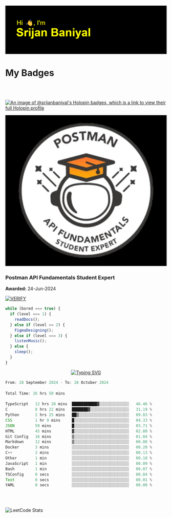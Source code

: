 ![Header](./header.png)

# My Badges

<Br />
<Br />

[![An image of @srijanbaniyal's Holopin badges, which is a link to view their full Holopin profile](https://holopin.me/srijanbaniyal)](https://holopin.io/@srijanbaniyal)

[![Postman API Fundamentals Student Expert](/Postman.jpeg)](https://api.badgr.io/public/assertions/r9BLLy0oTfKJBbkGuDI1zA)

### Postman API Fundamentals Student Expert

**Awarded:** 24-Jun-2024

[![VERIFY](https://img.shields.io/badge/VERIFY-blue)](https://badgecheck.io?url=https%3A%2F%2Fapi.badgr.io%2Fpublic%2Fassertions%2Fr9BLLy0oTfKJBbkGuDI1zA)

```javascript
while (bored === true) {
  if (level === 1) {
    readDocs();
  } else if (level == 2) {
    FigmaDesigning();
  } else if (level === 3) {
    listenMusic();
  } else {
    sleep();
  }
}
```

<p align="center">
  <a href="https://git.io/typing-svg"><img src="https://readme-typing-svg.demolab.com?font=Tilt+Prism&size=30&pause=1000&color=0FF75B&center=true&vCenter=true&width=800&height=80&lines=Time+spent+on+various+Programming+languages" alt="Typing SVG" /></a>
</p>

<!--START_SECTION:waka-->

```TypeScript
From: 28 September 2024 - To: 28 October 2024

Total Time: 26 hrs 50 mins

TypeScript   12 hrs 28 mins  ███████████▓░░░░░░░░░░░░░   46.46 %
C            8 hrs 22 mins   ███████▓░░░░░░░░░░░░░░░░░   31.19 %
Python       2 hrs 25 mins   ██▒░░░░░░░░░░░░░░░░░░░░░░   09.03 %
CSS          1 hr 9 mins     █░░░░░░░░░░░░░░░░░░░░░░░░   04.33 %
JSON         59 mins         █░░░░░░░░░░░░░░░░░░░░░░░░   03.71 %
HTML         45 mins         ▓░░░░░░░░░░░░░░░░░░░░░░░░   02.80 %
Git Config   16 mins         ▒░░░░░░░░░░░░░░░░░░░░░░░░   01.04 %
Markdown     12 mins         ▒░░░░░░░░░░░░░░░░░░░░░░░░   00.80 %
Docker       3 mins          ░░░░░░░░░░░░░░░░░░░░░░░░░   00.20 %
C++          2 mins          ░░░░░░░░░░░░░░░░░░░░░░░░░   00.13 %
Other        1 min           ░░░░░░░░░░░░░░░░░░░░░░░░░   00.10 %
JavaScript   1 min           ░░░░░░░░░░░░░░░░░░░░░░░░░   00.09 %
Bash         1 min           ░░░░░░░░░░░░░░░░░░░░░░░░░   00.07 %
TSConfig     0 secs          ░░░░░░░░░░░░░░░░░░░░░░░░░   00.04 %
Text         0 secs          ░░░░░░░░░░░░░░░░░░░░░░░░░   00.01 %
YAML         0 secs          ░░░░░░░░░░░░░░░░░░░░░░░░░   00.00 %
```

<!--END_SECTION:waka-->

<Br />
<Br />

![LeetCode Stats](https://leetcard.jacoblin.cool/Srijan-Baniyal?theme=dark&font=Rasa&ext=contest)
